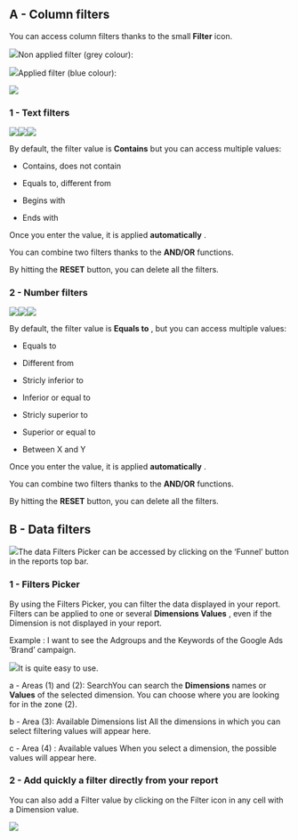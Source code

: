 
## A - Column filters
You can access column filters thanks to the small  **Filter** icon. 

![](.gitbook/image-20220301-150255.png)Non applied filter (grey colour):  

![](.gitbook/image-20210601-072004.png)Applied filter (blue colour):

![](.gitbook/image-20210601-071423.png)
### 1 - Text filters  
![](.gitbook/1.png)![](.gitbook/2.png)![](.gitbook/3.png)

By default, the filter value is  **Contains**  but you can access multiple values: 


* Contains, does not contain


* Equals to, different from


* Begins with 


* Ends with



Once you enter the value, it is applied  **automatically** . 

You can combine two filters thanks to the  **AND/OR**  functions. 

By hitting the  **RESET**  button, you can delete all the filters. 


### 2 - Number filters
![](.gitbook/1.png)![](.gitbook/2.png)![](.gitbook/3.png)

By default, the filter value is  **Equals to** , but you can access multiple values: 


* Equals to 


* Different from 


* Stricly inferior to


* Inferior or equal to


* Stricly superior to 


* Superior or equal to 


* Between X and Y 



Once you enter the value, it is applied  **automatically** . 

You can combine two filters thanks to the  **AND/OR**  functions. 

By hitting the  **RESET**  button, you can delete all the filters. 


## B - Data filters
![](.gitbook/image-20220301-151116.png)The data Filters Picker can be accessed by clicking on the ‘Funnel’ button in the reports top bar. 


### 1 - Filters Picker
By using the Filters Picker, you can filter the data displayed in your report. Filters can be applied to one or several  **Dimensions Values** , even if the Dimension is not displayed in your report. 

Example : I want to see the Adgroups and the Keywords of the Google Ads ‘Brand’ campaign. 

![](.gitbook/22.png)It is quite easy to use. 

a - Areas (1) and (2): SearchYou can search the  **Dimensions** names or  **Values**  of the selected dimension. You can choose where you are looking for in the zone (2). 

b - Area (3): Available Dimensions list All the dimensions in which you can select filtering values will appear here.  

c - Area (4) : Available values When you select a dimension, the possible values will appear here. 


### 2 - Add quickly a filter directly from your report 
You can also add a Filter value by clicking on the Filter icon in any cell with a Dimension value. 

![](.gitbook/image-20220301-153136.png)



